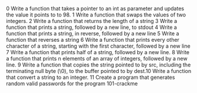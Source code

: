 0 Write a function that takes a pointer to an int as parameter and updates the value it points to to 98.
1 Write a function that swaps the values of two integers.
2 Write a function that returns the length of a string
3 Write a function that prints a string, followed by a new line, to stdout
4 Write a function that prints a string, in reverse, followed by a new line
5 Write a function that reverses a string
6 Write a function that prints every other character of a string, starting with the first character, followed by a new line
7 Write a function that prints half of a string, followed by a new line.
8 Write a function that prints n elements of an array of integers, followed by a new line.
9 Write a function that copies the string pointed to by src, including the terminating null byte (\0), to the buffer pointed to by dest.10 Write a function that convert a string to an integer.
11 Create a program that generates random valid passwords for the program 101-crackme

